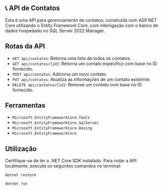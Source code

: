 ## 📞 API de Contatos

Esta é uma API para gerenciamento de contatos, construída com ASP.NET Core utilizando o Entity Framework Core, com interligação com o banco de dados hospedado no SQL Server 2022 Manager.

## Rotas da API

- `GET api/contatos`: Retorna uma lista de todos os contatos.
- `GET api/contatos/{id}`: Retorna um contato específico com base no ID fornecido.
- `POST api/contatos`: Adiciona um novo contato.
- `PUT api/contatos`: Atualiza as informações de um contato existente.
- `DELETE api/contatos/{id}`: Remove um contato com base no ID fornecido.
## Ferramentas

- `Microsoft.EntityFrameworkCore.Tools`
- `Microsoft.EntityFrameworkCore.SqlServer`
- `Microsoft.EntityFrameworkCore.Desing`
- `Microsoft.EntityFrameworkCore`

## Utilização

Certifique-se de ter o .NET Core SDK instalado. Para rodar a API localmente, execute os seguintes comandos no terminal:
```
dotnet restore
```
```
dotnet run
```
